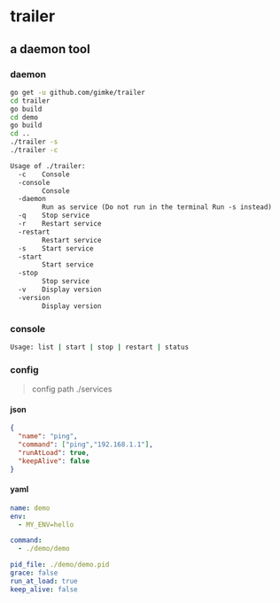 # trailer

## a daemon tool 

### daemon

```bash
go get -u github.com/gimke/trailer
cd trailer
go build
cd demo
go build
cd ..
./trailer -s
./trailer -c
```
```txt
Usage of ./trailer:
  -c	Console
  -console
    	Console
  -daemon
    	Run as service (Do not run in the terminal Run -s instead)
  -q	Stop service
  -r	Restart service
  -restart
    	Restart service
  -s	Start service
  -start
    	Start service
  -stop
    	Stop service
  -v	Display version
  -version
    	Display version
```

### console
```bash
Usage: list | start | stop | restart | status
```

### config
> config path ./services

#### json
```json
{
  "name": "ping",
  "command": ["ping","192.168.1.1"],
  "runAtLoad": true,
  "keepAlive": false
}
```
#### yaml
```yaml
name: demo
env:
  - MY_ENV=hello

command:
  - ./demo/demo

pid_file: ./demo/demo.pid
grace: false
run_at_load: true
keep_alive: false
```